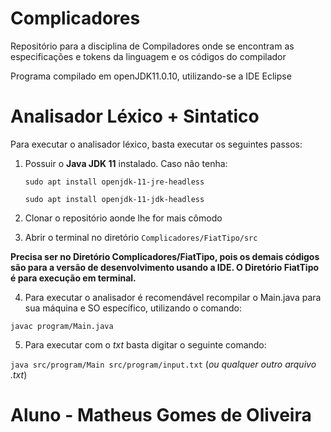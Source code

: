 # Complicadores
Repositório para a disciplina de Compiladores onde se encontram as especificações e tokens da linguagem e os códigos do compilador

Programa compilado em openJDK11.0.10, utilizando-se a IDE Eclipse

# Analisador Léxico + Sintatico

Para executar o analisador léxico, basta executar os seguintes passos: 

1. Possuir o **Java JDK 11** instalado. Caso não tenha:
    
    `` sudo apt install openjdk-11-jre-headless `` 
    
    `` sudo apt install openjdk-11-jdk-headless ``
    
2. Clonar o repositório aonde lhe for mais cômodo

3. Abrir o terminal no diretório ``Complicadores/FiatTipo/src``

**Precisa ser no Diretório Complicadores/FiatTipo, pois os demais códigos são para a versão de desenvolvimento usando a IDE. O Diretório FiatTipo é para execução em terminal.**

4. Para executar o analisador é recomendável recompilar o Main.java para sua máquina e SO específico, utilizando o comando:

``javac program/Main.java`` 

5. Para executar com o *txt* basta digitar o seguinte comando:

``java src/program/Main src/program/input.txt`` (*ou qualquer outro arquivo .txt*)

# Aluno - Matheus Gomes de Oliveira
